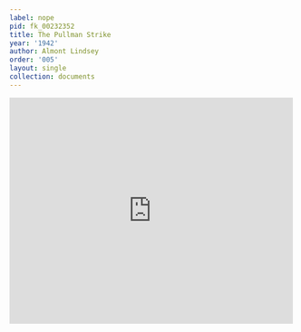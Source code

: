 ```yaml
---
label: nope
pid: fk_00232352
title: The Pullman Strike
year: '1942'
author: Almont Lindsey
order: '005'
layout: single
collection: documents
---
```

<iframe src="https://northwestern.app.box.com/embed/s/s38rguh2wjjv6m0y89rqz9ayb8zi0g3x?sortColumn=date&view=list" width="500" height="400" frameborder="0" allowfullscreen webkitallowfullscreen msallowfullscreen></iframe>
